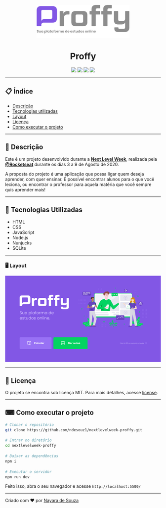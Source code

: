 <p align='center'><img width='300' src="./public/images/proffy-git.png"/></p>
<h1 align='center'>Proffy</h1>
<p align='center'>
<img src="https://img.shields.io/github/repo-size/ndesouz1/nextlevelweek-proffy">
<img src="https://img.shields.io/github/languages/count/ndesouz1/nextlevelweek-proffy">
<img src="https://img.shields.io/github/last-commit/ndesouz1/nextlevelweek-proffy">
<img src="https://img.shields.io/github/license/ndesouz1/nextlevelweek-proffy">
</p>

</div>

---

## 📋 Índice

- [Descrição](#-Descrição)
- [Tecnologias utilizadas](#-Tecnologias-utilizadas)
- [Layout](#-Layout)
- [Licença](#-Licença)
- [Como executar o projeto](#-Como-executar-o-projeto)

---

## 📖 Descrição

Este é um projeto desenvolvido durante a **[Next Level Week](https://nextlevelweek.com/)**, realizada pela **[@Rocketseat](https://github.com/Rocketseat)** durante os dias 3 a 9 de Agosto de 2020.

A proposta do projeto é uma aplicação que possa ligar quem deseja aprender, com quer ensinar. É possível encontrar alunos para o que você leciona, ou encontrar o professor para aquela matéria que você sempre quis aprender mais! 

--- 

## 🚀 Tecnologias Utilizadas
- HTML
- CSS
- JavaScript
- Node.js 
- Nunjucks 
- SQLite 

--- 

<h3>🖥 Layout</h3>
<img src="/public/images/proffy-layout.PNG">

--- 

## 📝 Licença
<p>O projeto se encontra sob licença MIT. Para mais detalhes, acesse <a href='LICENSE'>license<a>.</p>

--- 

## ⌨ Como executar o projeto

```bash
# Clonar o repositório
git clone https://github.com/ndesouz1/nextlevelweek-proffy.git

# Entrar no diretório
cd nextlevelweek-proffy

# Baixar as dependências
npm i

# Executar o servidor
npm run dev
```

Feito isso, abra o seu navegador e acesse `http://localhost:5500/`

---

<p>Criado com ❤️ por <a href='https://github.com/ndesouz1/' target='_blank'>Nayara de Souza</a></p>
